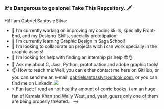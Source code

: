 ### It's Dangerous to go alone! Take This Repository. 🗡️


Hi! I am Gabriel Santos e Silva:

- 🔭 I’m currently working on improving my coding skills, specially Front-End, and my Designer Skills, specially prototipation!
- 🌱 I’m currently learning Graphic Design in Saga School!
- 👯 I’m looking to collaborate on projects wich i can work specially in the graphic assets!
- 🤔 I’m looking for help with finding an intership pls help 😎👌
- 💬 Ask me about C, Java, Python, prototipation and adobe graphic tools!
- 📫 How to reach me: Well, you can either contact me here on GitHub, or you can send me an e-mail: gabrielsantosslv@outlook.com, or you can find me on Linkedin:<a href="https://www.linkedin.com/in/gabriel-santos-e-silva-74805026a" target="_blank"><img loading="lazy" src="https://img.shields.io/badge/-LinkedIn-%230077B5?style=for-the-badge&logo=linkedin&logoColor=white" target="_blank"></a>   
- ⚡ Fun fact: I read an not healthy amount of comic books, i am an huge fan of Kamala Khan and Wally West, and, yeah, guess only one of them are being properly threated...
-->
